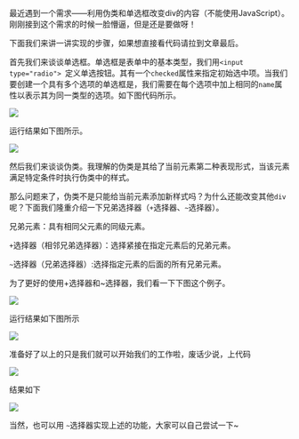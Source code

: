 最近遇到一个需求——利用伪类和单选框改变div的内容（不能使用JavaScript）。刚刚接到这个需求的时候一脸懵逼，但是还是要做呀！

下面我们来讲一讲实现的步骤，如果想直接看代码请拉到文章最后。

首先我们来谈谈单选框。单选框是表单中的基本类型，我们用`<input type="radio"> `定义单选按钮。其有一个`checked`属性来指定初始选中项。当我们要创建一个具有多个选项的单选框是，我们需要在每个选项中加上相同的`name`属性以表示其为同一类型的选项。如下图代码所示。

![](https://upload-images.jianshu.io/upload_images/13112949-7da17da1130d7aba.png?imageMogr2/auto-orient/strip%7CimageView2/2/w/1240)

运行结果如下图所示。

![](https://upload-images.jianshu.io/upload_images/13112949-5b8cffaf5e6d2ef3.png?imageMogr2/auto-orient/strip%7CimageView2/2/w/1240)

然后我们来谈谈伪类。我理解的伪类是其给了当前元素第二种表现形式，当该元素满足特定条件时执行伪类中的样式。

那么问题来了，伪类不是只能给当前元素添加新样式吗？为什么还能改变其他`div`呢？下面我们隆重介绍一下兄弟选择器（`+`选择器、`~`选择器）。

兄弟元素：具有相同父元素的同级元素。

`+`选择器（相邻兄弟选择器）：选择紧接在指定元素后的兄弟元素。

`~`选择器（兄弟选择器）:选择指定元素的后面的所有兄弟元素。

为了更好的使用+选择器和~选择器，我们看一下下图这个例子。

![](https://upload-images.jianshu.io/upload_images/13112949-4deaec33cf235631.png?imageMogr2/auto-orient/strip%7CimageView2/2/w/1240)

运行结果如下图所示

![](https://upload-images.jianshu.io/upload_images/13112949-1e9fc1ed8045557d.png?imageMogr2/auto-orient/strip%7CimageView2/2/w/1240)

准备好了以上的只是我们就可以开始我们的工作啦，废话少说，上代码

![](https://upload-images.jianshu.io/upload_images/13112949-fa1a899389d3940e.png?imageMogr2/auto-orient/strip%7CimageView2/2/w/1240)

结果如下

![](https://upload-images.jianshu.io/upload_images/13112949-ea44bb136aeef626.png?imageMogr2/auto-orient/strip%7CimageView2/2/w/1240)

当然，也可以用 `~`选择器实现上述的功能，大家可以自己尝试一下~
